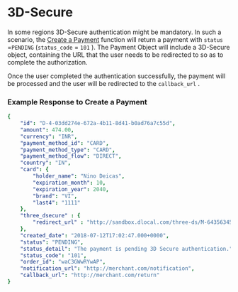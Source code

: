 # 3D-Secure

In some regions 3D-Secure authentication might be mandatory. In such a scenario, the [Create a Payment](https://docs.dlocal.com/api-documentation/payins-api-reference/payments#create-a-payment) function will return a payment with `status` =`PENDING` \(`status_code` = `101` \). The Payment Object will include a 3D-Secure object, containing the URL that the user needs to be redirected to so as to complete the authorization.

Once the user completed the authentication successfully, the payment will be processed and the user will be redirected to the `callback_url` .

### Example Response to Create a Payment <a id="example-response-to-create-a-payment"></a>

```yaml
{
    "id": "D-4-03dd274e-672a-4b11-8d41-b0ad76a7c55d",
    "amount": 474.00,
    "currency": "INR",
    "payment_method_id": "CARD",
    "payment_method_type": "CARD",
    "payment_method_flow": "DIRECT",
    "country": "IN",
    "card": {
        "holder_name": "Nino Deicas",
        "expiration_month": 10,
        "expiration_year": 2040,
        "brand": "VI",
        "last4": "1111"
    },
    "three_dsecure" : {
        "redirect_url" : "http://sandbox.dlocal.com/three-ds/M-64356345634587b3495"
    },
    "created_date": "2018-07-12T17:02:47.000+0000",
    "status": "PENDING",
    "status_detail": "The payment is pending 3D Secure authentication.",
    "status_code": "101",
    "order_id": "waC3GWwRYwAP",
    "notification_url": "http://merchant.com/notification",
    "callback_url": "http://merchant.com/return"
}
```


